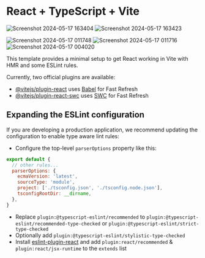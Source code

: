# React + TypeScript + Vite

![Screenshot 2024-05-17 163404](https://github.com/asif-gamer/Gamers.project/assets/167057043/8c58fdb9-95d9-4426-90c0-789c4f9f0a78)
![Screenshot 2024-05-17 163423](https://github.com/asif-gamer/Gamers.project/assets/167057043/598f2556-db79-424b-97af-2af9f3b14a68)

![Screenshot 2024-05-17 011748](https://github.com/asif-gamer/Gamers.project/assets/167057043/5c2bfc3d-a541-4a6a-a656-bd4ab89940cc)
![Screenshot 2024-05-17 011716](https://github.com/asif-gamer/Gamers.project/assets/167057043/163b5f0d-3d04-4289-a00d-f3bc025b17f2)
![Screenshot 2024-05-17 004020](https://github.com/asif-gamer/Gamers.project/assets/167057043/96a0cdf5-6bd5-4218-861a-3272349d3e00)


This template provides a minimal setup to get React working in Vite with HMR and some ESLint rules.

Currently, two official plugins are available:

- [@vitejs/plugin-react](https://github.com/vitejs/vite-plugin-react/blob/main/packages/plugin-react/README.md) uses [Babel](https://babeljs.io/) for Fast Refresh
- [@vitejs/plugin-react-swc](https://github.com/vitejs/vite-plugin-react-swc) uses [SWC](https://swc.rs/) for Fast Refresh

## Expanding the ESLint configuration

If you are developing a production application, we recommend updating the configuration to enable type aware lint rules:

- Configure the top-level `parserOptions` property like this:

```js
export default {
  // other rules...
  parserOptions: {
    ecmaVersion: 'latest',
    sourceType: 'module',
    project: ['./tsconfig.json', './tsconfig.node.json'],
    tsconfigRootDir: __dirname,
  },
}
```

- Replace `plugin:@typescript-eslint/recommended` to `plugin:@typescript-eslint/recommended-type-checked` or `plugin:@typescript-eslint/strict-type-checked`
- Optionally add `plugin:@typescript-eslint/stylistic-type-checked`
- Install [eslint-plugin-react](https://github.com/jsx-eslint/eslint-plugin-react) and add `plugin:react/recommended` & `plugin:react/jsx-runtime` to the `extends` list
